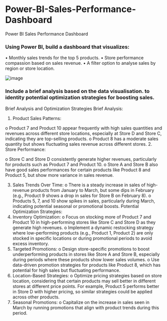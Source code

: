 # Power-BI-Sales-Performance-Dashboard
Power BI Sales Performance Dashboard

### Using Power BI, build a dashboard that visualizes:
•	Monthly sales trends for the top 5 products.
•	Store performance compassion based on sales revenue.
•	A filter option to analyse sales by region or store location.

![image](https://github.com/user-attachments/assets/5b5b6a07-a0a9-4d08-97da-06d6b6c26068)

### Include a brief analysis based on the data visualisation. to identity potential optimization strategies for boosting sales.

Brief Analysis and Optimization Strategies
Brief Analysis:
1.	Product Sales Patterns:

o	Product 7 and Product 10 appear frequently with high sales quantities and revenues across different store locations, especially at Store D and Store C, indicating they are top-selling products.
o	Product 8 has a moderate sales quantity but shows fluctuating sales revenue across different stores.
2.	Store Performance: 

o	Store C and Store D consistently generate higher revenues, particularly for products such as Product 7 and Product 10.
o	Store A and Store B also have good sales performances for certain products like Product 8 and Product 5, but show more variance in sales revenue.

3.	Sales Trends Over Time:
o	There is a steady increase in sales of high-revenue products from January to March, but some dips in February (e.g., Product 9 shows a drop in sales for Store B on February 8).
o	Products 5, 7, and 10 show spikes in sales, particularly during March, indicating potential seasonal or promotional boosts.
Potential Optimization Strategies:
1.	Inventory Optimization:
o	Focus on stocking more of Product 7 and Product 10 in high-performing stores like Store C and Store D as they generate high revenues.
o	Implement a dynamic restocking strategy where low-performing products (e.g., Product 1, Product 2) are only stocked in specific locations or during promotional periods to avoid excess inventory.
2.	Targeted Promotions:
o	Design store-specific promotions to boost underperforming products in stores like Store A and Store B, especially during periods where these products show lower sales volumes.
o	Use data-driven promotion strategies for products like Product 8, which has potential for high sales but fluctuating performance.
3.	Location-Based Strategies:
o	Optimize pricing strategies based on store location, considering that certain products may sell better in different stores at different price points. For example, Product 5 performs better in Store D with higher pricing, so similar strategies could be applied across other products.
4.	Seasonal Promotions:
o	Capitalize on the increase in sales seen in March by running promotions that align with product trends during this period.

